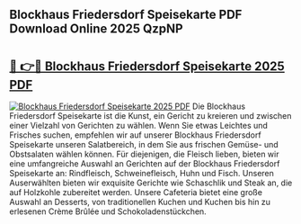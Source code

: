 ## Blockhaus Friedersdorf Speisekarte PDF Download Online 2025 QzpNP

# <h2><a href="http://gca8ivl.nevu.top/?p=Blockhaus+Friedersdorf+Speisekarte">🔗 👉🔴 Blockhaus Friedersdorf Speisekarte 2025 PDF</a></h2>

[![Blockhaus Friedersdorf Speisekarte 2025 PDF](https://i.imgur.com/dBaPXMq.png)](http://gca8ivl.nevu.top/?p=Blockhaus+Friedersdorf+Speisekarte)
Die Blockhaus Friedersdorf Speisekarte ist die Kunst, ein Gericht zu kreieren und zwischen einer Vielzahl von Gerichten zu wählen. Wenn Sie etwas Leichtes und Frisches suchen, empfehlen wir auf unserer Blockhaus Friedersdorf Speisekarte unseren Salatbereich, in dem Sie aus frischen Gemüse- und Obstsalaten wählen können. Für diejenigen, die Fleisch lieben, bieten wir eine umfangreiche Auswahl an Gerichten auf der Blockhaus Friedersdorf Speisekarte an: Rindfleisch, Schweinefleisch, Huhn und Fisch. Unseren Auserwählten bieten wir exquisite Gerichte wie Schaschlik und Steak an, die auf Holzkohle zubereitet werden. Unsere Cafeteria bietet eine große Auswahl an Desserts, von traditionellen Kuchen und Kuchen bis hin zu erlesenen Crème Brûlée und Schokoladenstückchen.
